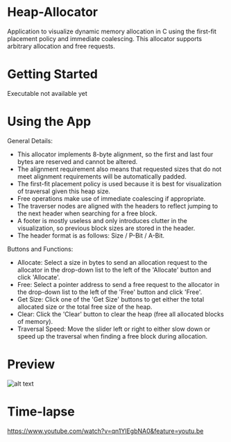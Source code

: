 # Heap-Allocator
Application to visualize dynamic memory allocation in C using the first-fit placement policy and immediate coalescing. This allocator supports arbitrary allocation and free requests. 

# Getting Started
Executable not available yet

# Using the App
General Details:
- This allocator implements 8-byte alignment, so the first and last four bytes are reserved and cannot be altered.
- The alignment requirement also means that requested sizes that do not meet alignment requirements will be automatically padded.
- The first-fit placement policy is used because it is best for visualization of traversal given this heap size.
- Free operations make use of immediate coalescing if appropriate.
- The traverser nodes are aligned with the headers to reflect jumping to the next header when searching for a free block.
- A footer is mostly useless and only introduces clutter in the visualization, so previous block sizes are stored in the header. 
- The header format is as follows: Size / P-Bit / A-Bit.

Buttons and Functions:
- Allocate: Select a size in bytes to send an allocation request to the allocator in the drop-down list to the left of the 'Allocate' button and click 'Allocate'.
- Free: Select a pointer address to send a free request to the allocator in the drop-down list to the left of the 'Free' button and click 'Free'.
- Get Size: Click one of the 'Get Size' buttons to get either the total allocated size or the total free size of the heap.
- Clear: Click the 'Clear' button to clear the heap (free all allocated blocks of memory).
- Traversal Speed: Move the slider left or right to either slow down or speed up the traversal when finding a free block during allocation.

# Preview
![alt text](https://i.gyazo.com/91bf26a535459b7e022be466b16b7840.png)

# Time-lapse
https://www.youtube.com/watch?v=qn1YlEgbNA0&feature=youtu.be
